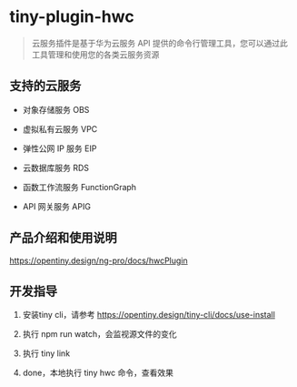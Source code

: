 # tiny-plugin-hwc

> 云服务插件是基于华为云服务 API 提供的命令行管理工具，您可以通过此工具管理和使用您的各类云服务资源

## 支持的云服务

- 对象存储服务 OBS

- 虚拟私有云服务 VPC

- 弹性公网 IP 服务 EIP

- 云数据库服务 RDS

- 函数工作流服务 FunctionGraph

- API 网关服务 APIG

## 产品介绍和使用说明

https://opentiny.design/ng-pro/docs/hwcPlugin

## 开发指导

1. 安装tiny cli，请参考 https://opentiny.design/tiny-cli/docs/use-install

2. 执行 npm run watch，会监视源文件的变化

3. 执行 tiny link

4. done，本地执行 tiny hwc 命令，查看效果
